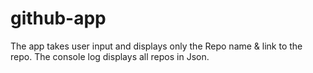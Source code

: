 # github-app
The app takes user input and displays only the Repo name & link to the repo. The console log displays all repos in Json. 
